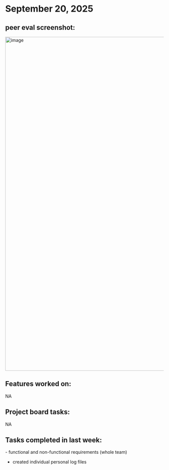 
<h1> September 20, 2025 </h1>
<h2>peer eval screenshot:  </h2>
<img width="1636" height="1057" alt="image" src="https://github.com/user-attachments/assets/1d1bf00c-c011-4dd0-b77a-12938d20f3e3" />

<h2>Features worked on: </h2>
NA
<h2>Project board tasks: </h2>
NA
<h2>Tasks completed in last week:</h2>
  - functional and non-functional requirements (whole team)
  
  - created individual personal log files
    

